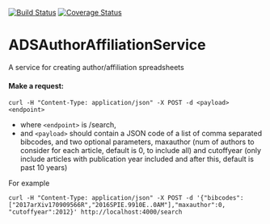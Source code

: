 [![Build Status](https://travis-ci.org/adsabs/ADSAuthorAffiliationService.svg?branch=master)](https://travis-ci.org/adsabs/ADSAuthorAffiliationService)
[![Coverage Status](https://coveralls.io/repos/adsabs/ADSAuthorAffiliationService/badge.svg?branch=master)](https://coveralls.io/r/adsabs/ADSAuthorAffiliationService?branch=master)

# ADSAuthorAffiliationService
A service for creating author/affiliation spreadsheets

#### Make a request:

`curl -H "Content-Type: application/json" -X POST -d <payload> <endpoint>`


* where `<endpoint>` is /search,
* and `<payload>` should contain a JSON code of a list of comma separated 
bibcodes, and two optional parameters, maxauthor (num of authors to consider 
for each article, default is 0, to include all) and cutoffyear 
(only include articles with publication year included and after 
this, default is past 10 years)

For example

`curl -H "Content-Type: application/json" -X POST -d '{"bibcodes":["2017arXiv170909566R","2016SPIE.9910E..0AM"],"maxauthor":0, "cutoffyear":2012}' http://localhost:4000/search`
